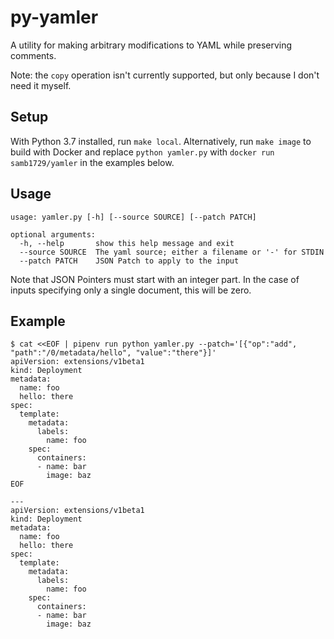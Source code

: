 # py-yamler

A utility for making arbitrary modifications to YAML while preserving comments.

Note: the `copy` operation isn't currently supported, but only because I don't need it myself.

## Setup

With Python 3.7 installed, run `make local`. Alternatively, run `make image` to build with Docker and replace `python yamler.py` with `docker run samb1729/yamler` in the examples below.

## Usage

```
usage: yamler.py [-h] [--source SOURCE] [--patch PATCH]

optional arguments:
  -h, --help       show this help message and exit
  --source SOURCE  The yaml source; either a filename or '-' for STDIN
  --patch PATCH    JSON Patch to apply to the input
```

Note that JSON Pointers must start with an integer part. In the case of inputs specifying only a single document, this will be zero.

## Example

```
$ cat <<EOF | pipenv run python yamler.py --patch='[{"op":"add", "path":"/0/metadata/hello", "value":"there"}]'
apiVersion: extensions/v1beta1
kind: Deployment
metadata:
  name: foo
  hello: there
spec:
  template:
    metadata:
      labels:
        name: foo
    spec:
      containers:
      - name: bar
        image: baz
EOF

---
apiVersion: extensions/v1beta1
kind: Deployment
metadata:
  name: foo
  hello: there
spec:
  template:
    metadata:
      labels:
        name: foo
    spec:
      containers:
      - name: bar
        image: baz
```
